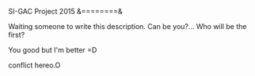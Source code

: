 SI-GAC Project 2015
&========&

Waiting someone to write this description. Can be you?...
Who will be the first?

You good but I'm better =D

conflict hereo.O 